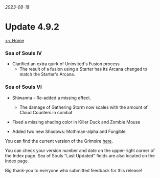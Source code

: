 _2023-08-18_
# Update 4.9.2

[<< Home](https://grimoireofheart.github.io)

### Sea of Souls IV
* Clarified an extra quirk of Uninvited's Fusion process
	* The result of a fusion using a Starter has its Arcana changed to match the Starter's Arcana.

### Sea of Souls VI
* Shiwanna - Re-added a missing effect. 
	* The damage of Gathering Storm now scales with the amount of Cloud Counters in combat 

* Fixed a missing shading color in Killer Duck and Zombie Mouse 
	
* Added two new Shadows: Mothman-alpha and Fungible 

You can find the current version of the Grimoire [here](https://github.com/grimoireofheart/grimoireofheart.github.io/raw/main/Resources/Grimoire%20of%20the%20Heart%20[Core%20Rulebook].pdf).

You can check your version number and date on the upper-right corner of the Index page. Sea of Souls "Last Updated" fields are also located on the Index page. 

Big thank-you to everyone who submitted feedback for this release!
